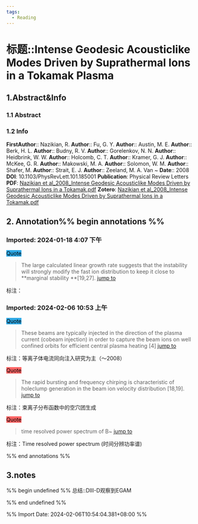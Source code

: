 ```yaml
---
tags:
  - Reading
---
```

# 标题::Intense Geodesic Acousticlike Modes Driven by Suprathermal Ions in a Tokamak Plasma

## 1.Abstract&Info
### 1.1 Abstract


### 1.2 Info
**FirstAuthor**:: Nazikian, R. 
**Author**:: Fu, G. Y. 
**Author**:: Austin, M. E. 
**Author**:: Berk, H. L. 
**Author**:: Budny, R. V. 
**Author**:: Gorelenkov, N. N. 
**Author**:: Heidbrink, W. W. 
**Author**:: Holcomb, C. T. 
**Author**:: Kramer, G. J. 
**Author**:: McKee, G. R. 
**Author**:: Makowski, M. A. 
**Author**:: Solomon, W. M. 
**Author**:: Shafer, M. 
**Author**:: Strait, E. J. 
**Author**:: Zeeland, M. A. Van 
~
**Date**:: 2008
**DOI**: 10.1103/PhysRevLett.101.185001
**Publication**: Physical Review Letters
**PDF**: [Nazikian et al_2008_Intense Geodesic Acousticlike Modes Driven by Suprathermal Ions in a Tokamak.pdf](file://C:\Users\lyx\Zotero\storage\XRGNGXTE\Nazikian%20et%20al_2008_Intense%20Geodesic%20Acousticlike%20Modes%20Driven%20by%20Suprathermal%20Ions%20in%20a%20Tokamak.pdf)
**Zotero**: [Nazikian et al_2008_Intense Geodesic Acousticlike Modes Driven by Suprathermal Ions in a Tokamak.pdf](zotero://select/library/items/XRGNGXTE)


## 2. Annotation%% begin annotations %%


### Imported: 2024-01-18 4:07 下午


<mark style="background-color: #2ea8e5">Quote</mark>
>The large calculated linear growth rate suggests that the instability will strongly modify the fast ion distribution to keep it close to **marginal stability **[19,27]. [jump to](zotero://open-pdf/library/items/XRGNGXTE?page=5&annotation=Z8HDABVU)

标注：

### Imported: 2024-02-06 10:53 上午


<mark style="background-color: #2ea8e5">Quote</mark>
>These beams are typically injected in the direction of the plasma current (cobeam injection) in order to capture the beam ions on well confined orbits for efficient central plasma heating [4] [jump to](zotero://open-pdf/library/items/XRGNGXTE?page=2&annotation=CV5UHN4K)

标注：等离子体电流同向注入研究为主（～2008）

<mark style="background-color: #ff6666">Quote</mark>
>The rapid bursting and frequency chirping is characteristic of holeclump generation in the beam ion velocity distribution [18,19]. [jump to](zotero://open-pdf/library/items/XRGNGXTE?page=2&annotation=5CTKLIAK)

标注：束离子分布函数中的空穴团生成

<mark style="background-color: #ff6666">Quote</mark>
>time resolved power spectrum of B~ [jump to](zotero://open-pdf/library/items/XRGNGXTE?page=3&annotation=MX3RVPGA)

标注：Time resolved power spectrum (时间分辨功率谱)



%% end annotations %%

## 3.notes
%% begin undefined %%
总结::DⅢ-D观察到EGAM

%% end undefined %%

%% Import Date: 2024-02-06T10:54:04.381+08:00 %%
